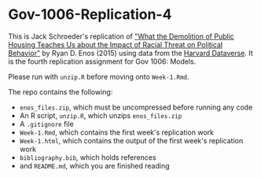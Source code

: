 # Gov-1006-Replication-4

This is Jack Schroeder's replication of ["What the Demolition of Public Housing Teaches Us about the Impact of Racial Threat on Political Behavior"](https://scholar.harvard.edu/files/renos/files/enoschicago.pdf) by Ryan D. Enos (2015) using data from the [Harvard Dataverse](https://dataverse.harvard.edu/dataset.xhtml?persistentId=doi:10.7910/DVN/26612). It is the fourth replication assignment for Gov 1006: Models.

Please run with `unzip.R` before moving onto `Week-1.Rmd`.

The repo contains the following:
* `enos_files.zip`, which must be uncompressed before running any code
* An R script, `unzip.R`, which unzips `enos_files.zip`
* A `.gitignore` file  
* `Week-1.Rmd`, which contains the first week's replication work  
* `Week-1.html`, which contains the output of the first week's replication work
* `bibliography.bib`, which holds references  
* and `README.md`, which you are finished reading  
